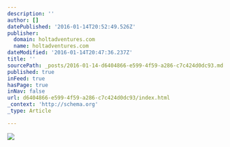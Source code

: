 ```yaml
---
description: ''
author: []
datePublished: '2016-01-14T20:52:49.526Z'
publisher:
  domain: holtadventures.com
  name: holtadventures.com
dateModified: '2016-01-14T20:47:36.237Z'
title: ''
sourcePath: _posts/2016-01-14-d6404866-e599-4f59-a286-c7c424d0dc93.md
published: true
inFeed: true
hasPage: true
inNav: false
url: d6404866-e599-4f59-a286-c7c424d0dc93/index.html
_context: 'http://schema.org'
_type: Article

---
```

![](http://holtadventures.com/wp-content/Gallery/Laos/DSC_0178.JPG)